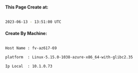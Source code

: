 
   
#### This Page Create at:

```bash

2023-06-13 - 13:51:00 UTC

```

#### Create By Machine:

```bash

Host Name : fv-az617-69

platform  : Linux-5.15.0-1038-azure-x86_64-with-glibc2.35

Ip Local  : 10.1.0.73

```

